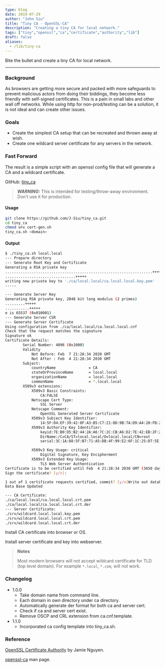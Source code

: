 ```yaml
---
type: blog
date: 2019-07-29
author: "John Siu"
title: "Tiny CA - OpenSSL-CA"
description: "Creating a tiny CA for local network."
tags: ["tiny","openssl","ca","certificate","authority","lib"]
draft: false
aliases:
  - /lib/tiny-ca
---
```

Bite the bullet and create a tiny CA for local network.
<!--more-->

---

### Background

As browsers are getting more secure and packed with more safeguards to prevent malicious actors from doing their biddings, they become less friendly with self-signed certificates. This is a pain in small labs and other wall off networks. While using http for non-prod/testing can be a solution, it is not ideal and can create other issues.

### Goals

- Create the simplest CA setup that can be recreated and thrown away at wish.
- Create one wildcard server certificate for any servers in the network.

### Fast Forward

The result is a simple script with an openssl config file that will generate a CA and a wildcard certificate.

GitHub: [tiny_ca](https://github.com/J-Siu/tiny_ca)

> ***WARNING:*** This is intended for testing/throw-away environment. Don't use it for production.

#### Usage

```sh
git clone https://github.com/J-Siu/tiny_ca.git
cd tiny_ca
chmod u+x cert-gen.sh
tiny_ca.sh <domain>
```

#### Output

```sh
$ ./tiny_ca.sh local.local
--- Prepare directory
--- Generate Root Key and Certificate
Generating a RSA private key
...................................................................+++++
................................+++++
writing new private key to './ca/local.local/ca.local.local.key.pem'
-----

--- Generate Server Key
Generating RSA private key, 2048 bit long modulus (2 primes)
.........+++++
...........+++++
e is 65537 (0x010001)
--- Generate Server CSR
--- Generate Server Certificate
Using configuration from ./ca/local.local/ca.local.local.cnf
Check that the request matches the signature
Signature ok
Certificate Details:
        Serial Number: 4096 (0x1000)
        Validity
            Not Before: Feb  7 21:28:34 2020 GMT
            Not After : Feb  4 21:28:34 2030 GMT
        Subject:
            countryName               = CA
            stateOrProvinceName       = local.local
            organizationName          = local.local
            commonName                = *.local.local
        X509v3 extensions:
            X509v3 Basic Constraints:
                CA:FALSE
            Netscape Cert Type:
                SSL Server
            Netscape Comment:
                OpenSSL Generated Server Certificate
            X509v3 Subject Key Identifier:
                14:5F:04:EF:39:42:8F:A3:B5:C7:21:8D:9B:7A:D9:A4:20:FB:21:EF
            X509v3 Authority Key Identifier:
                keyid:7E:B0:D5:B2:44:2A:A6:7C:2C:CB:A6:D2:7E:42:EB:2F:25:50:3C:E1
                DirName:/C=CA/ST=local.local/O=local.local/CN=root
                serial:3C:1A:88:5F:B7:71:A5:DB:4F:99:E2:6F:1C:25:D7:5E:13:79:83:17

            X509v3 Key Usage: critical
                Digital Signature, Key Encipherment
            X509v3 Extended Key Usage:
                TLS Web Server Authentication
Certificate is to be certified until Feb  4 21:28:34 2030 GMT (3650 days)
Sign the certificate? [y/n]:

1 out of 1 certificate requests certified, commit? [y/n]Write out database with 1 new entries
Data Base Updated

--- CA Certificate:
./ca/local.local/ca.local.local.crt.pem
./ca/local.local/ca.local.local.crt.der
--- Server Certificate:
./srv/wildcard.local.local.key.pem
./srv/wildcard.local.local.crt.pem
./srv/wildcard.local.local.crt.der
```

Install CA certificate into browser or OS.

Install server certificate and key into webserver.

> **Notes**
>
> Most modern browsers will not accept wildcard certificate for TLD (top level domain). For example `*.local`, `*.com`, will not work.

### Changelog

- 1.0.0
  - Take domain name from command line.
  - Each domain in own directory under ca directory.
  - Automatically generate der format for both ca and server cert.
  - Check if ca and server cert exist.
  - Remove OSCP and CRL extension from ca.cnf.template.
- 1.1.0
  - Incorporated ca config template into tiny_ca.sh.

### Reference

[OpenSSL Certificate Authority](https://jamielinux.com/docs/openssl-certificate-authority/index.html) by Jamie Nguyen.

[openssl-ca](https://www.openssl.org/docs/manmaster/man1/ca.html) man page.
